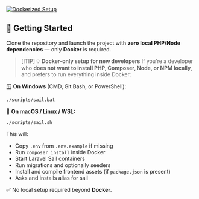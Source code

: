 [![Dockerized Setup](https://img.shields.io/badge/Dockerized%20Setup-Ready-blue?logo=docker\&logoColor=white)](https://docs.docker.com/get-docker/)

## 🧭 Getting Started

Clone the repository and launch the project with **zero local PHP/Node dependencies** — only **Docker** is required.

> \[!TIP]
> 💡 **Docker-only setup for new developers**
> If you're a developer who **does not want to install PHP, Composer, Node, or NPM locally**, and prefers to run everything inside Docker:

🪟 **On Windows** (CMD, Git Bash, or PowerShell):
```bash
./scripts/sail.bat
```

🍎 **On macOS / Linux / WSL:**
  ```bash
./scripts/sail.sh
```

This will:

* Copy `.env` from `.env.example` if missing
* Run `composer install` inside Docker
* Start Laravel Sail containers
* Run migrations and optionally seeders
* Install and compile frontend assets (if `package.json` is present)
* Asks and installs alias for sail

✅ No local setup required beyond **Docker**.
